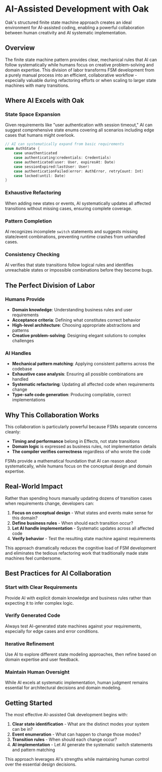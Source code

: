 # AI-Assisted Development with Oak

Oak's structured finite state machine approach creates an ideal environment for AI-assisted coding, enabling a powerful collaboration between human creativity and AI systematic implementation.

## Overview

The finite state machine pattern provides clear, mechanical rules that AI can follow systematically while humans focus on creative problem-solving and domain expertise. This division of labor transforms FSM development from a purely manual process into an efficient, collaborative workflow - especially valuable during refactoring efforts or when scaling to larger state machines with many transitions.

## Where AI Excels with Oak

### State Space Expansion
Given requirements like "user authentication with session timeout," AI can suggest comprehensive state enums covering all scenarios including edge cases that humans might overlook.

```swift
// AI can systematically expand from basic requirements
enum AuthState {
    case unauthenticated
    case authenticating(credentials: Credentials)
    case authenticated(user: User, expiresAt: Date)
    case sessionExpired(lastUser: User)
    case authenticationFailed(error: AuthError, retryCount: Int)
    case locked(until: Date)
}
```

### Exhaustive Refactoring
When adding new states or events, AI systematically updates all affected transitions without missing cases, ensuring complete coverage.

### Pattern Completion
AI recognizes incomplete `switch` statements and suggests missing state/event combinations, preventing runtime crashes from unhandled cases.

### Consistency Checking
AI verifies that state transitions follow logical rules and identifies unreachable states or impossible combinations before they become bugs.

## The Perfect Division of Labor

### Humans Provide
- **Domain knowledge**: Understanding business rules and user requirements
- **Acceptance criteria**: Defining what constitutes correct behavior
- **High-level architecture**: Choosing appropriate abstractions and patterns
- **Creative problem-solving**: Designing elegant solutions to complex challenges

### AI Handles
- **Mechanical pattern matching**: Applying consistent patterns across the codebase
- **Exhaustive case analysis**: Ensuring all possible combinations are handled
- **Systematic refactoring**: Updating all affected code when requirements change
- **Type-safe code generation**: Producing compilable, correct implementations

## Why This Collaboration Works

This collaboration is particularly powerful because FSMs separate concerns cleanly:

- **Timing and performance** belong in Effects, not state transitions
- **Domain logic** is expressed as business rules, not implementation details
- **The compiler verifies correctness** regardless of who wrote the code

FSMs provide a mathematical foundation that AI can reason about systematically, while humans focus on the conceptual design and domain expertise.

## Real-World Impact

Rather than spending hours manually updating dozens of transition cases when requirements change, developers can:

1. **Focus on conceptual design** - What states and events make sense for this domain?
2. **Define business rules** - When should each transition occur?
3. **Let AI handle implementation** - Systematic updates across all affected code
4. **Verify behavior** - Test the resulting state machine against requirements

This approach dramatically reduces the cognitive load of FSM development and eliminates the tedious refactoring work that traditionally made state machines feel cumbersome.

## Best Practices for AI Collaboration

### Start with Clear Requirements
Provide AI with explicit domain knowledge and business rules rather than expecting it to infer complex logic.

### Verify Generated Code
Always test AI-generated state machines against your requirements, especially for edge cases and error conditions.

### Iterative Refinement
Use AI to explore different state modeling approaches, then refine based on domain expertise and user feedback.

### Maintain Human Oversight
While AI excels at systematic implementation, human judgment remains essential for architectural decisions and domain modeling.

## Getting Started

The most effective AI-assisted Oak development begins with:

1. **Clear state identification** - What are the distinct modes your system can be in?
2. **Event enumeration** - What can happen to change those modes?
3. **Transition rules** - When should each change occur?
4. **AI implementation** - Let AI generate the systematic switch statements and pattern matching

This approach leverages AI's strengths while maintaining human control over the essential design decisions.
